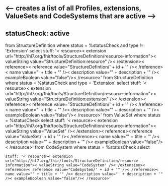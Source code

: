 <-- creates a list of all Profiles, extensions, ValueSets and CodeSystems that are active -->
---
statusCheck: active
---
<fql  output="inline" delimiter="">
from
	StructureDefinition
where status = %statusCheck and type != 'Extension'
select
	stuff: '< resource>< extension url="http://hl7.org/fhir/tools/StructureDefinition/resource-information">< valueString value="StructureDefinition:resource" />< /extension>< reference>< reference value="StructureDefintion/' + id + '" />< /reference>< name value="' + title + '" />< description value="' + description + '" />< exampleBoolean value="false"/>< /resource>'
</fql>

<fql  output="inline" delimiter="">
from
	StructureDefinition
where status =  %statusCheck and type = 'Extension'
select
	stuff: '< resource>< extension url="http://hl7.org/fhir/tools/StructureDefinition/resource-information">< valueString value="StructureDefinition:extension" />< /extension>< reference>< reference value="StructureDefintion/' + id + '" />< /reference>< name value="' + title + '" />< description value="' + description + '" />< exampleBoolean value="false"/>< /resource>'
</fql>

<fql  output="inline" delimiter="">
  from
	ValueSet
where status =  %statusCheck
select
	stuff: '< resource>< extension url="http://hl7.org/fhir/tools/StructureDefinition/resource-information">< valueString value="ValueSet" />< /extension>< reference>< reference value="ValueSet/' + id + '" />< /reference>< name value="' + title + '" />< description value="' + description + '" />< exampleBoolean value="false"/>< /resource>'
</fql>

<fql  output="inline" delimiter="">
from
	CodeSystem
where status =  %statusCheck
select
 
	stuff: '< resource>< extension url="http://hl7.org/fhir/tools/StructureDefinition/resource-information">< valueString value="CodeSystem" />< /extension>< reference>< reference value="CodeSystem/' + id + '" />< /reference>< name value="' + title + '" />< description value="' + description + '" />< exampleBoolean value="false"/>< /resource>'
</fql>